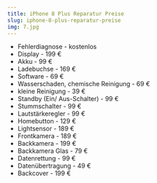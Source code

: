 ```yaml
---
title: iPhone 8 Plus Reparatur Preise
slug: iphone-8-plus-reparatur-preise
img: 7.jpg
---
```


- Fehlerdiagnose - kostenlos
- Display - 199 €
- Akku - 99 €
- Ladebuchse - 169 €
- Software - 69 €
- Wasserschaden, chemische Reinigung - 69 €
- kleine Reinigung - 39 €
- Standby (Ein/ Aus-Schalter) - 99 €
- Stummschalter - 99 €
- Lautstärkeregler - 99 €
- Homebutton - 129 €
- Lightsensor - 189 €
- Frontkamera - 189 €
- Backkamera - 199 €
- Backkamera Glas - 79 €
- Datenrettung - 99 €
- Datenübertragung - 49 €
- Backcover - 199 €

